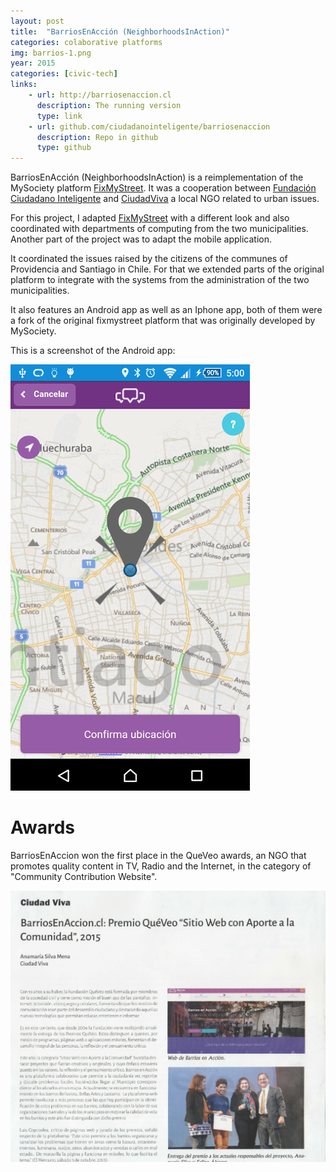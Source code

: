 ```yaml
---
layout: post
title:  "BarriosEnAcción (NeighborhoodsInAction)"
categories: colaborative platforms
img: barrios-1.png
year: 2015
categories: [civic-tech]
links: 
    - url: http://barriosenaccion.cl
      description: The running version
      type: link
    - url: github.com/ciudadanointeligente/barriosenaccion
      description: Repo in github
      type: github
---
```


BarriosEnAcción (NeighborhoodsInAction) is a reimplementation of the MySociety platform [FixMyStreet](http://fixmystreet.org/). It was a cooperation between [Fundación Ciudadano Inteligente](http://ciudadanointeligente.org) and [CiudadViva](http://ciudadviva.cl) a local NGO related to urban issues.

For this project, I adapted [FixMyStreet](http://fixmystreet.org/) with a different look and also coordinated with departments of computing from the two municipalities.
Another part of the project was to adapt the mobile application.

It coordinated the issues raised by the citizens of the communes of Providencia and Santiago in Chile.
For that we extended parts of the original platform to integrate with the systems from the administration of the two municipalities.

It also features an Android app as well as an Iphone app, both of them were a fork of the original fixmystreet platform that was originally developed by MySociety.

This is a screenshot of the Android app:

![](/images/barrios-2.png)

Awards
======
BarriosEnAccion won the first place in the QueVeo awards, an NGO that promotes quality content in TV, Radio and the Internet, in the category of "Community Contribution Website".

![](/images/barrios-3.png)
